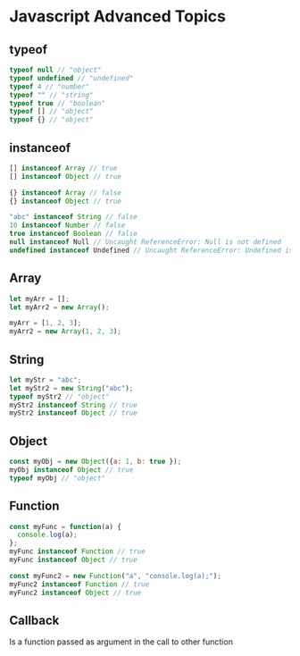 # Javascript Advanced Topics

## typeof

```js
typeof null // "object"
typeof undefined // "undefined"
typeof 4 // "number"
typeof "" // "string"
typeof true // "boolean"
typeof [] // "object"
typeof {} // "object"
```

## instanceof

```js
[] instanceof Array // true
[] instanceof Object // true

{} instanceof Array // false
{} instanceof Object // true

"abc" instanceof String // false
10 instanceof Number // false
true instanceof Boolean // false
null instanceof Null // Uncaught ReferenceError: Null is not defined
undefined instanceof Undefined // Uncaught ReferenceError: Undefined is not defined
```

## Array

```js
let myArr = [];
let myArr2 = new Array();

myArr = [1, 2, 3];
myArr2 = new Array(1, 2, 3);
```

## String

```js
let myStr = "abc";
let myStr2 = new String("abc");
typeof myStr2 // "object"
myStr2 instanceof String // true
myStr2 instanceof Object // true
```

## Object

```js
const myObj = new Object({a: 1, b: true });
myObj instanceof Object // true
typeof myObj // "object"
```

## Function

```js
const myFunc = function(a) {
  console.log(a);
};
myFunc instanceof Function // true
myFunc instanceof Object // true

const myFunc2 = new Function("a", "console.log(a);");
myFunc2 instanceof Function // true
myFunc2 instanceof Object // true
```

## Callback

Is a function passed as argument in the call to other function
